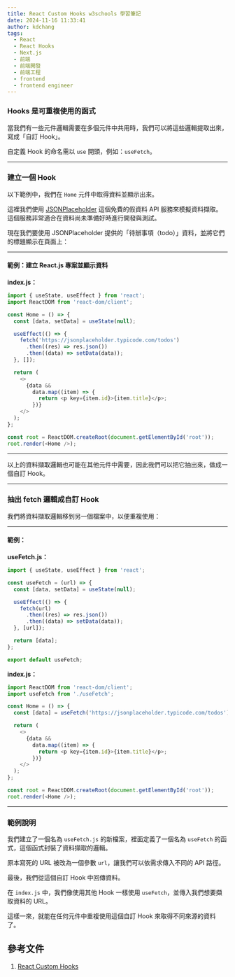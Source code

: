 ```yaml
---
title: React Custom Hooks w3schools 學習筆記
date: 2024-11-16 11:33:41
author: kdchang
tags:
  - React
  - React Hooks
  - Next.js
  - 前端
  - 前端開發
  - 前端工程
  - frontend
  - frontend engineer
---
```


### Hooks 是可重複使用的函式

當我們有一些元件邏輯需要在多個元件中共用時，我們可以將這些邏輯提取出來，寫成「自訂 Hook」。

自定義 Hook 的命名需以 `use` 開頭，例如：`useFetch`。

---

### 建立一個 Hook

以下範例中，我們在 `Home` 元件中取得資料並顯示出來。

這裡我們使用 [JSONPlaceholder](https://jsonplaceholder.typicode.com/) 這個免費的假資料 API 服務來模擬資料擷取。這個服務非常適合在資料尚未準備好時進行開發與測試。

現在我們要使用 JSONPlaceholder 提供的「待辦事項（todo）」資料，並將它們的標題顯示在頁面上：

---

#### 範例：建立 React.js 專案並顯示資料

**index.js：**

```javascript
import { useState, useEffect } from 'react';
import ReactDOM from 'react-dom/client';

const Home = () => {
  const [data, setData] = useState(null);

  useEffect(() => {
    fetch('https://jsonplaceholder.typicode.com/todos')
      .then((res) => res.json())
      .then((data) => setData(data));
  }, []);

  return (
    <>
      {data &&
        data.map((item) => {
          return <p key={item.id}>{item.title}</p>;
        })}
    </>
  );
};

const root = ReactDOM.createRoot(document.getElementById('root'));
root.render(<Home />);
```

---

以上的資料擷取邏輯也可能在其他元件中需要，因此我們可以把它抽出來，做成一個自訂 Hook。

---

### 抽出 fetch 邏輯成自訂 Hook

我們將資料擷取邏輯移到另一個檔案中，以便重複使用：

---

#### 範例：

**useFetch.js：**

```javascript
import { useState, useEffect } from 'react';

const useFetch = (url) => {
  const [data, setData] = useState(null);

  useEffect(() => {
    fetch(url)
      .then((res) => res.json())
      .then((data) => setData(data));
  }, [url]);

  return [data];
};

export default useFetch;
```

**index.js：**

```javascript
import ReactDOM from 'react-dom/client';
import useFetch from './useFetch';

const Home = () => {
  const [data] = useFetch('https://jsonplaceholder.typicode.com/todos');

  return (
    <>
      {data &&
        data.map((item) => {
          return <p key={item.id}>{item.title}</p>;
        })}
    </>
  );
};

const root = ReactDOM.createRoot(document.getElementById('root'));
root.render(<Home />);
```

---

### 範例說明

我們建立了一個名為 `useFetch.js` 的新檔案，裡面定義了一個名為 `useFetch` 的函式，這個函式封裝了資料擷取的邏輯。

原本寫死的 URL 被改為一個參數 `url`，讓我們可以依需求傳入不同的 API 路徑。

最後，我們從這個自訂 Hook 中回傳資料。

在 `index.js` 中，我們像使用其他 Hook 一樣使用 `useFetch`，並傳入我們想要擷取資料的 URL。

這樣一來，就能在任何元件中重複使用這個自訂 Hook 來取得不同來源的資料了。

## 參考文件

1. [React Custom Hooks](https://www.w3schools.com/react/react_customhooks.asp)

